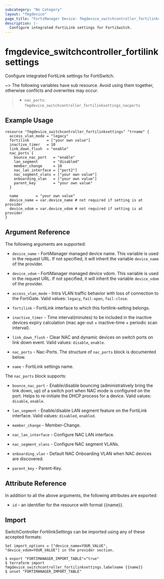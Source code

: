 ```yaml
---
subcategory: "No Category"
layout: "fmgdevice"
page_title: "FortiManager Device: fmgdevice_switchcontroller_fortilinksettings"
description: |-
  Configure integrated FortiLink settings for FortiSwitch.
---
```


# fmgdevice_switchcontroller_fortilinksettings
Configure integrated FortiLink settings for FortiSwitch.

~> The following variables have sub resource. Avoid using them together, otherwise conflicts and overwrites may occur.
>- `nac_ports`: `fmgdevice_switchcontroller_fortilinksettings_nacports`



## Example Usage

```hcl
resource "fmgdevice_switchcontroller_fortilinksettings" "trname" {
  access_vlan_mode = "legacy"
  fortilink        = ["your own value"]
  inactive_timer   = 10
  link_down_flush  = "enable"
  nac_ports {
    bounce_nac_port   = "enable"
    lan_segment       = "disabled"
    member_change     = 10
    nac_lan_interface = ["port2"]
    nac_segment_vlans = ["your own value"]
    onboarding_vlan   = ["your own value"]
    parent_key        = "your own value"
  }

  name        = "your own value"
  device_name = var.device_name # not required if setting is at provider
  device_vdom = var.device_vdom # not required if setting is at provider
}
```

## Argument Reference


The following arguments are supported:

* `device_name` - FortiManager managed device name. This variable is used in the request URL. If not specified, it will inherit the variable `device_name` of the provider.
* `device_vdom` - FortiManager managed device vdom. This variable is used in the request URL. If not specified, it will inherit the variable `device_vdom` of the provider.

* `access_vlan_mode` - Intra VLAN traffic behavior with loss of connection to the FortiGate. Valid values: `legacy`, `fail-open`, `fail-close`.

* `fortilink` - FortiLink interface to which this fortilink-setting belongs.
* `inactive_timer` - Time interval(minutes) to be included in the inactive devices expiry calculation (mac age-out + inactive-time + periodic scan interval).
* `link_down_flush` - Clear NAC and dynamic devices on switch ports on link down event. Valid values: `disable`, `enable`.

* `nac_ports` - Nac-Ports. The structure of `nac_ports` block is documented below.
* `name` - FortiLink settings name.

The `nac_ports` block supports:

* `bounce_nac_port` - Enable/disable bouncing (administratively bring the link down, up) of a switch port when NAC mode is configured on the port. Helps to re-initiate the DHCP process for a device. Valid values: `disable`, `enable`.

* `lan_segment` - Enable/disable LAN segment feature on the FortiLink interface. Valid values: `disabled`, `enabled`.

* `member_change` - Member-Change.
* `nac_lan_interface` - Configure NAC LAN interface.
* `nac_segment_vlans` - Configure NAC segment VLANs.
* `onboarding_vlan` - Default NAC Onboarding VLAN when NAC devices are discovered.
* `parent_key` - Parent-Key.


## Attribute Reference

In addition to all the above arguments, the following attributes are exported:
* `id` - an identifier for the resource with format {{name}}.

## Import

SwitchController FortilinkSettings can be imported using any of these accepted formats:
```
Set import_options = ["device_name=YOUR_VALUE", "device_vdom=YOUR_VALUE"] in the provider section.

$ export "FORTIMANAGER_IMPORT_TABLE"="true"
$ terraform import fmgdevice_switchcontroller_fortilinksettings.labelname {{name}}
$ unset "FORTIMANAGER_IMPORT_TABLE"
```

